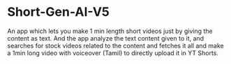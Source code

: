 # Short-Gen-AI-V5
An app which lets you make 1 min length short videos just by giving the content as text. And the app analyze the text content given to it, and searches for stock videos related to the content and fetches it all and make a 1min long video with voiceover (Tamil) to directly upload it in YT Shorts.
